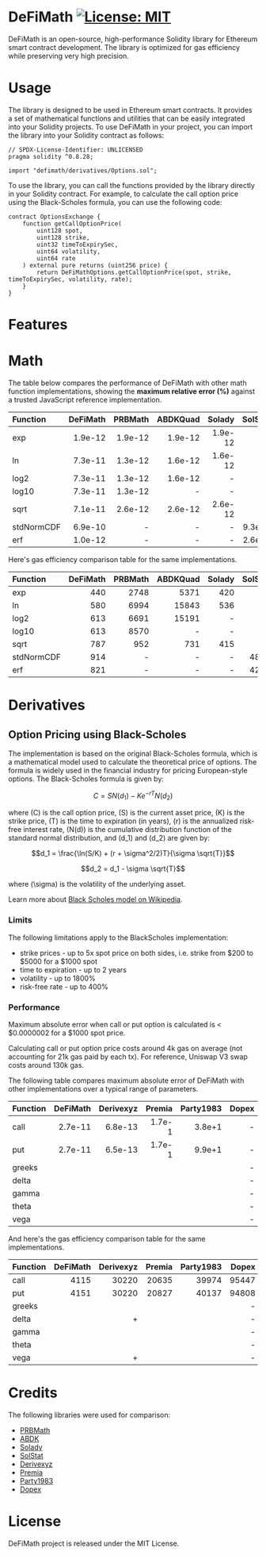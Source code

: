 # DeFiMath [![License: MIT][license-badge]][license]

[license]: https://opensource.org/licenses/MIT
[license-badge]: https://img.shields.io/badge/License-MIT-blue.svg

DeFiMath is an open-source, high-performance Solidity library for Ethereum smart contract development. The library is optimized for gas efficiency while preserving very high precision. 

# Usage
The library is designed to be used in Ethereum smart contracts. It provides a set of mathematical functions and utilities that can be easily integrated into your Solidity projects.
To use DeFiMath in your project, you can import the library into your Solidity contract as follows:

```solidity
// SPDX-License-Identifier: UNLICENSED
pragma solidity ^0.8.28;

import "defimath/derivatives/Options.sol";
```
To use the library, you can call the functions provided by the library directly in your Solidity contract. For example, to calculate the call option price using the Black-Scholes formula, you can use the following code:

```solidity
contract OptionsExchange {
    function getCallOptionPrice(
        uint128 spot,
        uint128 strike,
        uint32 timeToExpirySec,
        uint64 volatility,
        uint64 rate
    ) external pure returns (uint256 price) {
        return DeFiMathOptions.getCallOptionPrice(spot, strike, timeToExpirySec, volatility, rate);
    }
}
```
# Features

# Math
The table below compares the performance of DeFiMath with other math function implementations, showing the __maximum relative error (%)__ against a trusted JavaScript reference implementation.  

| Function      | DeFiMath |  PRBMath | ABDKQuad |  Solady  |  SolStat |
| :------------ | -------: | -------: | -------: | -------: | -------: |
| exp           |  1.9e-12 |  1.9e-12 |  1.9e-12 |  1.9e-12 |        - |
| ln            |  7.3e-11 |  1.3e-12 |  1.6e-12 |  1.6e-12 |        - |
| log2          |  7.3e-11 |  1.3e-12 |  1.6e-12 |        - |        - |
| log10         |  7.3e-11 |  1.3e-12 |        - |        - |        - |
| sqrt          |  7.1e-11 |  2.6e-12 |  2.6e-12 |  2.6e-12 |        - |
| stdNormCDF    |  6.9e-10 |        - |        - |        - |   9.3e-6 |
| erf           |  1.0e-12 |        - |        - |        - |   2.6e-2 |

Here's gas efficiency comparison table for the same implementations. 

| Function      | DeFiMath |  PRBMath | ABDKQuad |  Solady  |  SolStat | 
| :------------ | -------: | -------: | -------: | -------: | -------: |
| exp           |      440 |     2748 |     5371 |      420 |        - |
| ln            |      580 |     6994 |    15843 |      536 |        - |
| log2          |      613 |     6691 |    15191 |        - |        - |
| log10         |      613 |     8570 |        - |        - |        - |
| sqrt          |      787 |      952 |      731 |      415 |        - |
| stdNormCDF    |      914 |        - |        - |        - |     4884 |
| erf           |      821 |        - |        - |        - |     4236 |


# Derivatives

## Option Pricing using Black-Scholes

The implementation is based on the original Black-Scholes formula, which is a mathematical model used to calculate the theoretical price of options. The formula is widely used in the financial industry for pricing European-style options.
The Black-Scholes formula is given by:  
```math
C = S N(d_1) - K e^{-rT} N(d_2)
```
where \(C\) is the call option price, \(S\) is the current asset price, \(K\) is the strike price, \(T\) is the time to expiration (in years), \(r\) is the annualized risk-free interest rate, \(N(d)\) is the cumulative distribution function of the standard normal distribution, and \(d_1\) and \(d_2\) are given by:
```math
d_1 = \frac{\ln(S/K) + (r + \sigma^2/2)T}{\sigma \sqrt{T}}
```
```math
d_2 = d_1 - \sigma \sqrt{T}
```
where \(\sigma\) is the volatility of the underlying asset.

Learn more about [Black Scholes model on Wikipedia](https://en.wikipedia.org/wiki/Black%E2%80%93Scholes_model).

### Limits

The following limitations apply to the BlackScholes implementation:
 - strike prices - up to 5x spot price on both sides, i.e. strike from $200 to $5000 for a $1000 spot
 - time to expiration - up to 2 years
 - volatility - up to 1800%
 - risk-free rate - up to 400%

### Performance
Maximum absolute error when call or put option is calculated is < $0.0000002 for a $1000 spot price.  

Calculating call or put option price costs around 4k gas on average (not accounting for 21k gas paid by each tx). For reference, Uniswap V3 swap costs around 130k gas.  

The following table compares maximum absolute error of DeFiMath with other implementations over a typical range of parameters. 

| Function      | DeFiMath | Derivexyz| Premia   | Party1983|  Dopex   |
| :------------ | -------: | -------: | -------: | -------: | -------: |
| call          |  2.7e-11 |  6.8e-13 |   1.7e-1 |   3.8e+1 |        - |
| put           |  2.7e-11 |  6.5e-13 |   1.7e-1 |   9.9e+1 |        - |
| greeks        |          |          |          |          |        - |
| delta         |          |          |          |          |        - |
| gamma         |          |          |          |          |        - |
| theta         |          |          |          |          |        - |
| vega          |          |          |          |          |        - |

And here's the gas efficiency comparison table for the same implementations.

| Function      | DeFiMath | Derivexyz| Premia   | Party1983|  Dopex   |
| :------------ | -------: | -------: | -------: | -------: | -------: |
| call          |     4115 |    30220 |    20635 |    39974 |    95447 |
| put           |     4151 |    30220 |    20827 |    40137 |    94808 |
| greeks        |          |          |          |          |        - |
| delta         |          |      +   |          |          |        - |
| gamma         |          |          |          |          |        - |
| theta         |          |          |          |          |        - |
| vega          |          |      +   |          |          |        - |


# Credits

The following libraries were used for comparison:
 - [PRBMath](https://github.com/PaulRBerg/prb-math)
 - [ABDK](https://github.com/abdk-consulting/abdk-libraries-solidity)
 - [Solady](https://github.com/Vectorized/solady)
 - [SolStat](https://github.com/primitivefinance/solstat)
 - [Derivexyz](https://github.com/derivexyz/v1-core/blob/master/contracts/libraries/BlackScholes.sol)
 - [Premia](https://github.com/Premian-Labs/premia-contracts/blob/master/contracts/libraries/OptionMath.sol)
 - [Party1983](https://github.com/partylikeits1983/black_scholes_solidity/blob/main/contracts/libraries/BlackScholesModel.sol)
 - [Dopex](https://github.com/code-423n4/2023-08-dopex/blob/main/contracts/libraries/BlackScholes.sol)
# License

DeFiMath project is released under the MIT License.
